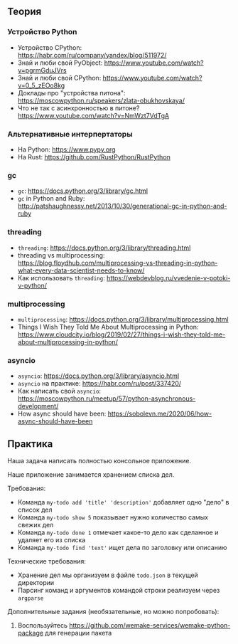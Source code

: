 ## Теория

### Устройство Python

- Устройство CPython: https://habr.com/ru/company/yandex/blog/511972/
- Знай и люби свой PyObject: https://www.youtube.com/watch?v=pgrmGduJVrs
- Знай и люби свой CPython: https://www.youtube.com/watch?v=0_5_zEOo8kg
- Доклады про "устройства питона": https://moscowpython.ru/speakers/zlata-obukhovskaya/
- Что не так с асинхронностью в питоне? https://www.youtube.com/watch?v=NmWzt7VdTgA

### Альтернативные интерпертаторы

- На Python: https://www.pypy.org
- На Rust: https://github.com/RustPython/RustPython

### gc

- `gc`: https://docs.python.org/3/library/gc.html
- `gc` in Python and Ruby: http://patshaughnessy.net/2013/10/30/generational-gc-in-python-and-ruby

### threading

- `threading`: https://docs.python.org/3/library/threading.html
- threading vs multiprocessing: https://blog.floydhub.com/multiprocessing-vs-threading-in-python-what-every-data-scientist-needs-to-know/
- Как использовать `threading`: https://webdevblog.ru/vvedenie-v-potoki-v-python/

### multiprocessing

- `multiprocessing`: https://docs.python.org/3/library/multiprocessing.html
- Things I Wish They Told Me About Multiprocessing in Python: https://www.cloudcity.io/blog/2019/02/27/things-i-wish-they-told-me-about-multiprocessing-in-python/

### asyncio

- `asyncio`: https://docs.python.org/3/library/asyncio.html
- `asyncio` на практике: https://habr.com/ru/post/337420/
- Как написать свой `asyncio`: https://moscowpython.ru/meetup/57/python-asynchronous-development/
- How async should have been: https://sobolevn.me/2020/06/how-async-should-have-been


## Практика

Наша задача написать полностью консольное приложение.

Наше приложение занимается хранением списка дел.

Требования:
- Команда `my-todo add 'title' 'description'` добавляет одно "дело" в список дел
- Команда `my-todo show 5` показывает нужно количество самых свежих дел
- Команда `my-todo done 1` отмечает какое-то дело как сделанное и удаляет его из списка
- Команда `my-todo find 'text'` ищет дела по заголовку или описанию

Технические требования:
- Хранение дел мы организуем в файле `todo.json` в текущей директории
- Парсинг команд и аргументов командой строки реализуем через `argparse`

Дополнительные задания (необязательные, но можно попробовать):

1. Воспользуйтесь https://github.com/wemake-services/wemake-python-package для генерации пакета
